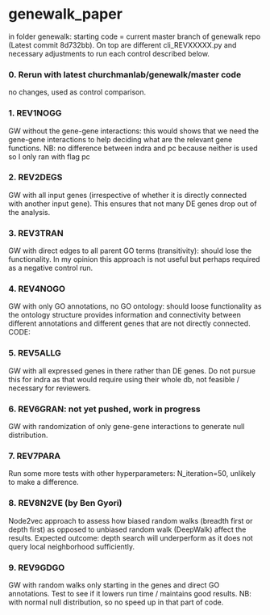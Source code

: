 # genewalk_paper

in folder genewalk: starting code = current master branch of genewalk repo (Latest commit 8d732bb).
On top are different cli_REVXXXXX.py and necessary adjustments to run each control described below.

### 0. Rerun with latest churchmanlab/genewalk/master code
no changes, used as control comparison.  
### 1. REV1NOGG 
GW without the gene-gene interactions: this would shows that we need the gene-gene interactions to 
help deciding what are the relevant gene functions. 
NB: no difference between indra and pc because neither is used so I only ran with flag pc 
### 2. REV2DEGS
GW with all input genes (irrespective of whether it is directly connected with another input gene). This ensures that not many DE genes drop out of the analysis.
### 3. REV3TRAN 
GW with direct edges to all parent GO terms (transitivity): should lose the functionality. In my opinion this approach is not useful but perhaps required as a negative control run.
### 4. REV4NOGO 
GW with only GO annotations, no GO ontology: should loose functionality as the ontology structure provides information and connectivity between different annotations and different genes that are not directly connected. CODE:
### 5. REV5ALLG 
GW with all expressed genes in there rather than DE genes.
Do not pursue this for indra as that would require using their whole db, not feasible / necessary for reviewers.
### 6. REV6GRAN: not yet pushed, work in progress
GW with randomization of only gene-gene interactions to generate null distribution.
### 7. REV7PARA
Run some more tests with other hyperparameters: N_iteration=50, unlikely to make a difference.
### 8. REV8N2VE (by Ben Gyori)
Node2vec approach to assess how biased random walks (breadth first or depth first) as opposed to unbiased random walk (DeepWalk) affect the results. Expected outcome: depth search will underperform as it does not query local neighborhood sufficiently.
### 9. REV9GDGO
GW with random walks only starting in the genes and direct GO annotations. Test to see if it lowers run time / maintains good results. NB: with normal null distribution, so no speed up in that part of code.


